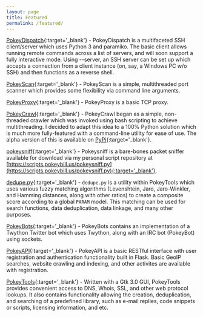 ```yaml
---
layout: page
title: Featured
permalink: /featured/
---
```

[PokeyDispatch](https://github.com/wnormandin/pokeydispatch){:target='_blank'} - PokeyDispatch is a multifaceted SSH client/server which uses Python 3 and paramiko.  The basic client allows running remote commands across a list of servers, and will soon support a fully interactive mode.  Using --server, an SSH server can be set up which accepts a connection from a client instance (on, say, a Windows PC w/o SSH) and then functions as a reverse shell.

[PokeyScan](https://github.com/wnormandin/pokeyscan){:target='_blank'} - PokeyScan is a simple, multithreaded port scanner  which provides some flexibility via command line arguments.

[PokeyProxy](https://github.com/wnormandin/pokeyproxy){:target='_blank'} - PokeyProxy is a basic TCP proxy.

[PokeyCrawl](https://github.com/wnormandin/pokeycrawl){:target='_blank'} - PokeyCrawl began as a simple, non-threaded crawler which was invoked using bash scripting to achieve multithreading. I decided to adapt this idea to a 100% Python solution which is much more fully-featured with a command-line utility for ease of use.  The alpha version of this is available on [PyPi](https://pypi.python.org/pypi?:action=display&name=pokeycrawl&version=0.1.1a5){:target='_blank'}.

[pokeysniff](https://github.com/wnormandin/pokeysniff){:target='_blank'} - Pokeysniff is a bare-bones packet sniffer available for download via my personal script repository at [https://scripts.pokeybill.us/pokeysniff.py](https://scripts.pokeybill.us/pokeysniff.py){:target='_blank'}.

[dedupe.py](https://github.com/wnormandin/pokeytools/blob/master/lib/dedupe.py){:target='_blank'} - `dedupe.py` is a utility within PokeyTools which uses various fuzzy matching algorithms (Levenshtein, Jaro, Jaro-Winkler, and Hamming distances, along with other ratios) to create a composite score according to a global `PARAM` model.  This matching can be used for search functions, data deduplication, data linkage, and many other purposes.

[PokeyBots](https://github.com/wnormandin/social_media_bots){:target='_blank'} - PokeyBots contains an implementation of a Twython Twitter bot which uses Twython, along with an IRC bot (PokeyBot) using sockets.

[PokeyAPI](https://github.com/wnormandin/pokeyapi){:target='_blank'} - PokeyAPI is a basic RESTful interface with user registration and authentication functionality built in Flask.  Basic GeoIP searches, website crawling and indexing, and other activites are available with registration.

[PokeyTools](https://github.com/wnormandin/pokeydispatch){:target='_blank'} - Written with a Gtk 3.0 GUI, PokeyTools provides convenient access to DNS, Whois, SSL, and other web protocol lookups.  It also contains functionality allowing the creation, deduplication, and searching of a predefined library, such as e-mail replies, code snippets or scripts, licensing information, and etc.
